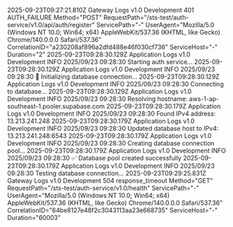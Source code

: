 2025-09-23T09:27:21.810Z Gateway Logs v1.0 Development 401 AUTH_FAILURE Method="POST" RequestPath="/sts-test/auth-service/v1.0/api/auth/register" ServicePath="-" UserAgent="Mozilla/5.0 (Windows NT 10.0; Win64; x64) AppleWebKit/537.36 (KHTML, like Gecko) Chrome/140.0.0.0 Safari/537.36" CorrelationID="a230208af896a2dfd488e46f030cf736" ServiceHost="-" Duration="2"
2025-09-23T09:28:30.129Z Application Logs v1.0 Development INFO 2025/09/23 09:28:30 Starting auth service...
2025-09-23T09:28:30.129Z Application Logs v1.0 Development INFO 2025/09/23 09:28:30 🔄 Initializing database connection...
2025-09-23T09:28:30.129Z Application Logs v1.0 Development INFO 2025/09/23 09:28:30 Connecting to database...
2025-09-23T09:28:30.129Z Application Logs v1.0 Development INFO 2025/09/23 09:28:30 Resolving hostname: aws-1-ap-southeast-1.pooler.supabase.com
2025-09-23T09:28:30.179Z Application Logs v1.0 Development INFO 2025/09/23 09:28:30 Found IPv4 address: 13.213.241.248
2025-09-23T09:28:30.179Z Application Logs v1.0 Development INFO 2025/09/23 09:28:30 Updated database host to IPv4: 13.213.241.248:6543
2025-09-23T09:28:30.179Z Application Logs v1.0 Development INFO 2025/09/23 09:28:30 Creating database connection pool...
2025-09-23T09:28:30.179Z Application Logs v1.0 Development INFO 2025/09/23 09:28:30 ✅ Database pool created successfully
2025-09-23T09:28:30.179Z Application Logs v1.0 Development INFO 2025/09/23 09:28:30 Testing database connection...
2025-09-23T09:29:25.831Z Gateway Logs v1.0 Development 504 response_timeout Method="GET" RequestPath="/sts-test/auth-service/v1.0/health" ServicePath="-" UserAgent="Mozilla/5.0 (Windows NT 10.0; Win64; x64) AppleWebKit/537.36 (KHTML, like Gecko) Chrome/140.0.0.0 Safari/537.36" CorrelationID="64be8127e48f2c3043113aa23e668735" ServiceHost="-" Duration="60003"